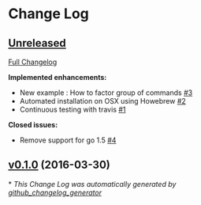 # Change Log

## [Unreleased](https://github.com/julienmoumne/hotshell/tree/HEAD)

[Full Changelog](https://github.com/julienmoumne/hotshell/compare/v0.1.0...HEAD)

**Implemented enhancements:**

- New example : How to factor group of commands [\#3](https://github.com/julienmoumne/hotshell/issues/3)
- Automated installation on OSX using Howebrew [\#2](https://github.com/julienmoumne/hotshell/issues/2)
- Continuous testing with travis [\#1](https://github.com/julienmoumne/hotshell/issues/1)

**Closed issues:**

- Remove support for go 1.5 [\#4](https://github.com/julienmoumne/hotshell/issues/4)

## [v0.1.0](https://github.com/julienmoumne/hotshell/tree/v0.1.0) (2016-03-30)


\* *This Change Log was automatically generated by [github_changelog_generator](https://github.com/skywinder/Github-Changelog-Generator)*